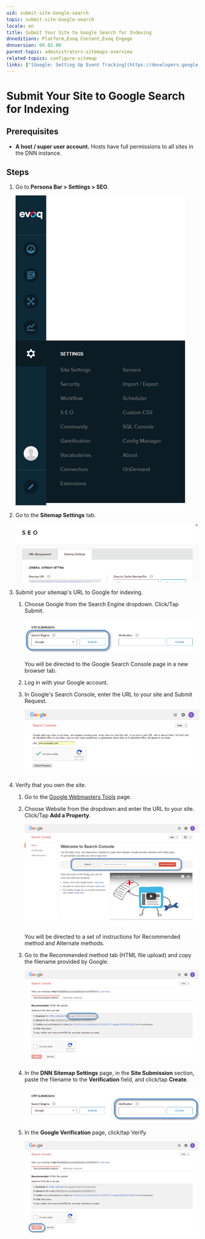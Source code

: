 ```yaml
---
uid: submit-site-Google-search
topic: submit-site-Google-search
locale: en
title: Submit Your Site to Google Search for Indexing
dnneditions: Platform,Evoq Content,Evoq Engage
dnnversion: 09.02.00
parent-topic: administrators-sitemaps-overview
related-topics: configure-sitemap
links: ["[Google: Setting Up Event Tracking](https://developers.google.com/analytics/devguides/collection/gajs/eventTrackerGuide?csw=1)"]
---
```


# Submit Your Site to Google Search for Indexing

## Prerequisites

*   **A host / super user account.** Hosts have full permissions to all sites in the DNN instance.

## Steps

1.  Go to **Persona Bar \> Settings \> SEO**.
    
    ![Persona Bar > Settings > SEO](/images/scr-pbar-host-Settings-E91.png)
    
2.  Go to the **Sitemap Settings** tab.
    
      
    
    ![SEO Sitemap settings](/images/scr-SEO-SiteMapSettings-TitleGeneral-E90.png)
    
      
    
3.  Submit your sitemap's URL to Google for indexing.
    1.  Choose Google from the Search Engine dropdown. Click/Tap Submit.
        
          
        
        ![Site Submission > Search Engine](/images/scr-SEO-SiteMapSettings-Submission-SearchEngine-E90.png)
        
          
        
        You will be directed to the Google Search Console page in a new browser tab.
        
    2.  Log in with your Google account.
    3.  In Google's Search Console, enter the URL to your site and Submit Request.
        
          
        
        ![Site URL Submission](/images/scr-GoogleSearchConsoleSubmitURL-small.png)
        
          
        
4.  Verify that you own the site.
    1.  Go to the [Google Webmasters Tools](https://www.google.com/webmasters/tools/home) page.
    2.  Choose Website from the dropdown and enter the URL to your site. Click/Tap **Add a Property**.
        
          
        
        ![Site URL Submission](/images/scr-GoogleSearchConsoleSubmitURL-big.png)
        
          
        
        You will be directed to a set of instructions for Recommended method and Alternate methods.
        
    3.  Go to the Recommended method tab (HTML file upload) and copy the filename provided by Google.
        
          
        
        ![Site URL Submission](/images/scr-GoogleSearchConsole-VerificationFile.png)
        
          
        
    4.  In the **DNN Sitemap Settings** page, in the **Site Submission** section, paste the filename to the **Verification** field, and click/tap **Create**.
        
          
        
        ![Site Submission > Verification](/images/scr-SEO-SiteMapSettings-Submission-Verification-E90.png)
        
          
        
    5.  In the **Google Verification** page, click/tap Verify.
        
          
        
        ![Site URL Submission](/images/scr-GoogleSearchConsole-Verify.png)